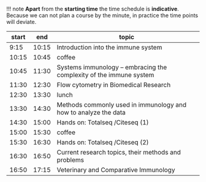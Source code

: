 
!!! note
    **Apart** from the **starting time** the time schedule is **indicative**. Because we can not plan a course by the minute, in practice the time points will deviate. 


| start 	| end   	| topic   	|
|-------	|-------	|---------	|
| 9:15  	| 10:15 	| Introduction into the immune system 	|
| 10:15 	| 10:45 	| coffee  	|
| 10:45 	| 11:30 	| Systems immunology – embracing the complexity of the immune system 	|
| 11:30 	| 12:30 	| Flow cytometry in Biomedical Research  	|
| 12:30 	| 13:30 	| lunch 	|
| 13:30 	| 14:30 	| Methods commonly used in immunology and how to analyze the data  	|
| 14:30 	| 15:00 	| Hands on: Totalseq /Citeseq (1) 	|
| 15:00 	| 15:30 	| coffee  	|
| 15:30 	| 16:30 	| Hands on: Totalseq /Citeseq  (2)	|
| 16:30 	| 16:50 	| Current research topics, their methods and problems  	|
| 16:50 	| 17:15 	| Veterinary and Comparative Immunology |
